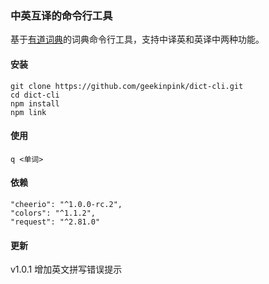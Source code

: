 ### 中英互译的命令行工具
基于[有道词典](http://dict.youdao.com)的词典命令行工具，支持中译英和英译中两种功能。
#### 安装
```
git clone https://github.com/geekinpink/dict-cli.git
cd dict-cli
npm install
npm link
```
#### 使用
```
q <单词>
```
#### 依赖
```
"cheerio": "^1.0.0-rc.2",
"colors": "^1.1.2",
"request": "^2.81.0"
```

#### 更新
v1.0.1 增加英文拼写错误提示

